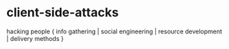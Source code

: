 # client-side-attacks
hacking people { info gathering | social engineering | resource development | delivery methods }
